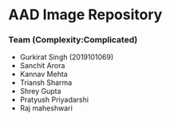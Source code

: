 # AAD Image Repository

### Team (Complexity:Complicated)

-   Gurkirat Singh (2019101069)
-   Sanchit Arora
-   Kannav Mehta
-   Triansh Sharma
-   Shrey Gupta
-   Pratyush Priyadarshi
-   Raj maheshwari
